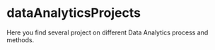 # dataAnalyticsProjects
Here you find several project on different Data Analytics process and methods.
